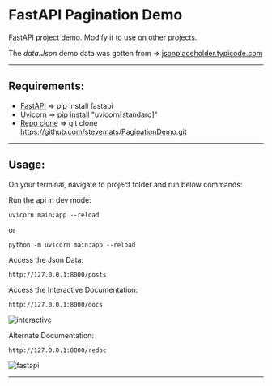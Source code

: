 # FastAPI Pagination Demo

FastAPI project demo. Modify it to use on other projects.

The _*data.Json*_ demo data was gotten from => [jsonplaceholder.typicode.com](https://jsonplaceholder.typicode.com/posts)

---

## Requirements:

- [FastAPI](https://fastapi.tiangolo.com/) => pip install fastapi
- [Uvicorn](https://www.uvicorn.org/) => pip install "uvicorn[standard]"
- [Repo clone](https://github.com/stevemats/PaginationDemo) => git clone https://github.com/stevemats/PaginationDemo.git

---

## Usage:

On your terminal, navigate to project folder and run below commands:

Run the api in dev mode:

    uvicorn main:app --reload

or

    python -m uvicorn main:app --reload

Access the Json Data:

    http://127.0.0.1:8000/posts

Access the Interactive Documentation:

    http://127.0.0.1:8000/docs

![interactive](https://user-images.githubusercontent.com/30528167/161042323-f7c52df7-a75c-4534-9bab-9c01efebf6f0.png)

Alternate Documentation:

    http://127.0.0.1:8000/redoc

![fastapi](https://user-images.githubusercontent.com/30528167/161041617-975dcc6a-1b78-46b0-8561-3a6751be65c7.png)

---
